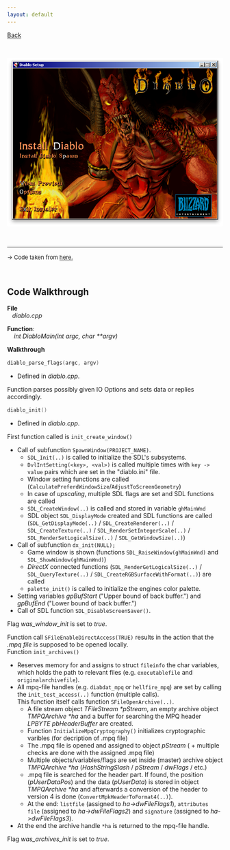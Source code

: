 ```yaml
---
layout: default
---
```


[Back](../../)

&nbsp;

![d2](../../assets/pics/diablo_inst.png)    

&nbsp;

---  

<font size="-1">&rarr; Code taken from <a href="https://github.com/diasurgical/devilutionX">here.</a></font>  

&nbsp;

## Code Walkthrough  

**File**  
&nbsp;&nbsp;&nbsp;*diablo.cpp*  

**Function**:   
&nbsp;&nbsp;&nbsp; *int DiabloMain(int argc, char \*\*argv)*  

**Walkthrough**  

```c
diablo_parse_flags(argc, argv)
```
- Defined in *diablo.cpp*.  

Function parses possibly given IO Options and sets data or replies accordingly.  

```c
diablo_init()
```
- Defined in *diablo.cpp*.  

First function called is `init_create_window()`
   - Call of subfunction `SpawnWindow(PROJECT_NAME)`.  
      - `SDL_Init(..)` is called to initialize the SDL's subsystems.
      - `DvlIntSetting(<key>, <val>)` is called multiple times with `key -> value` pairs which are set in the "diablo.ini" file.
      - Window setting functions are called (`CalculatePreferdWindowSize`/`AdjustToScreenGeometry`)  
      - In case of *upscaling*, multiple SDL flags are set and SDL functions are called
      - `SDL_CreateWindow(..)` is called and stored in variable `ghMainWnd`
      - SDL object `SDL_DisplayMode` created and SDL functions are called (`SDL_GetDisplayMode(..)` / `SDL_CreateRenderer(..)` / `SDL_CreateTexture(..)` / `SDL_RenderSetIntegerScale(..)` / `SDL_RenderSetLogicalSize(..)` / `SDL_GetWindowSize(..)`)
  - Call of subfunction `dx_init(NULL);`
      - Game window is shown (functions `SDL_RaiseWindow(ghMainWnd)` and `SDL_ShowWindow(ghMainWnd)`)
      - *DirectX* connected functions (`SDL_RenderGetLogicalSize(..)` / `SDL_QueryTexture(..)` / `SDL_CreateRGBSurfaceWithFormat(..)`) are called
      - `palette_init()` is called to initialize the engines color palette.
  - Setting variables *gpBufStart* ("Upper bound of back buffer.") and *gpBufEnd* ("Lower bound of back buffer.")
  - Call of SDL function `SDL_DisableScreenSaver()`.  

Flag *was_window_init* is set to *true*.  

Function call `SFileEnableDirectAccess(TRUE)` results in the action that the *.mpq file* is supposed to be opened locally.  
Function `init_archives()` 
   - Reserves memory for and assigns to struct `fileinfo` the char variables, which holds the path to relevant files (e.g. `executablefile` and `originalarchivefile`).  
   - All mpq-file handles (e.g. `diabdat_mpq` or `hellfire_mpq`) are set by calling the `init_test_access(..)` function (multiple calls).  
     This function itself calls function `SFileOpenArchive(..)`.  
      - A file stream object *TFileStream \*pStream*, an empty archive object *TMPQArchive \*ha* and a buffer for searching the MPQ header *LPBYTE pbHeaderBuffer* are created.
      - Function `InitializeMpqCryptography()` initializes cryptographic varibles (for decription of .mpq file)  
      - The .mpq file is opened and assigned to object *pStream* ( + multiple checks are done with the assigned .mpq file)
      - Multiple objects/variables/flags are set inside (master) archive object *TMPQArchive \*ha* (*HashStringSlash* / *pStream* / *dwFlags* / etc.)
      - .mpq file is searched for the header part. If found, the position (*pUserDataPos*) and the data (*pUserData*) is stored in object *TMPQArchive \*ha* and afterwards a conversion of the header to version 4 is done (`ConvertMpkHeaderToFormat4(..)`).
      - At the end: `listfile` (assigned to *ha->dwFileFlags1*), `attributes file` (assigned to *ha->dwFileFlags2*) and `signature` (assigned to *ha->dwFileFlags3*).
  - At the end the archive handle ``*ha`` is returned to the mpq-file handle.  

Flag *was_archives_init* is set to *true*.  


